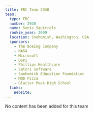 ```yaml
---
title: FRC Team 2930
team:
  type: FRC
  number: 2930
  name: Sonic Squirrels
  rookie_year: 2009
  location: Snohomish, Washington, USA
  sponsors:
    - The Boeing Company
    - NASA
    - Microsoft
    - OSPI
    - Phillips Healthcare
    - Satori Software
    - Snohomish Education Foundation
    - MOD Pizza
    - Glacier Peak High School
  links:
    Website: 
---
```

No content has been added for this team